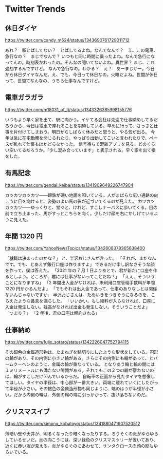 # Twitter Trends

## 休日ダイヤ

https://twitter.com/candy_m524/status/1343690761729011712

あれ？　駅とばしてない？　とばしてるよね。なんでなんで？　え、この電車、急行なの？　まじでなんで？
いつもと同じ時間に乗ったよね。なんで急行になってんの。時刻表かわったの。そんなの聞いてないよね。異世界？
まじ、これ遅刻するんですけど。
なんで急行なの。わかる？　え？　あーまじかー。今日から休日ダイヤなんだ。え、でも、今日って休日なの。火曜だよね。世間が休日って、世間てなんなの、うちら仕事なんですけど。

## 電車ガラガラ

https://twitter.com/m18031_of_tj/status/1343326385998155776

いつもより早く家を出て、駅に向かう。イケてる会社は先週で仕事納めしてるだろうから、今日は電車で座れることを期待している。早めに行って、さっさと仕事を片付けてしまおう。明日からしばらく休みだと思うと、やる気が出る。
今年は急に在宅勤務を命じられたり、やっぱり出勤してこいと言われたりで、ペースが乱れて仕事もはかどらなかった。
信号待ちで混雑アプリを見る。どのくらい空いてるだろうか。「少し混み合っています」と表示される。早く家を出て損をした。

## 有馬記念

https://twitter.com/gendai_keiba/status/1341909649226747904

カツカツカツカツ――蹄鉄が硬い地面を叩いている。人がまばらな広い通路の向こうに目を向けると、姿勢のよい馬の影が近づいてくるのが見えた。
カツカツカツカツ――ゆっくりと、堂々と、けれど、すこしナーバスに歩いてくる。目の前で立ち止まった、馬がすっとこちらを向く。少しだけ顔を右にかしげているように見えた。

## 年間 1320 円

https://twitter.com/YahooNewsTopics/status/1342606378305638400

「就職は決まったのかな？」
と、半沢おじさんが言った。
「それが、まだなんです。でも、とあえず銀行口座は作りますよ」
できるだけ申し訳なさそうな顔を作って、僕は答えた。
「2021 年の 7 月 1 日よりあとで、君が新たに口座を作るとしよう。ところが、君には仕事がないってことだね？」
「ええ、そういうことになりますね」
「2 年間出入金がなければ、未利用口座管理手数料が年間 1320 円かかるんだよ」
「でもそれは出入金であって、仕事のありなしとは関係ないんじゃないですか」
半沢おじさんは、ためいきをつきそうになるのを、こらえたような鼻息を漏らした。
「いいかい。もし給料が入らなければ、口座に入金は発生しない。残高がなければ出金も発生しない。そういうことだよ」
「つまり？」
「2 年後、君の口座は解約される」

## 仕事納め

https://twitter.com/fujio_sotaro/status/1342226047752794115

その銀色の金属造形物は、たまねぎを輪切りにしたような形状をしている。円形の輪があり、その内側に小さい輪がある。さらにその内側にも輪があって、とバームクーヘンのように、金属の輪が重なっている。
となりあう輪と輪の間には１ミリメートルにも満たない隙間がある。それでもこの２つの輪が離れないのは、輪がすこしだけ凹んでいるからだ。
自転車の正面から見たタイヤを想像してほしい。タイヤの半径は、中心部が一番大きい。両端に離れていくにしたがって半径が小さい。その銀色の金属造形物も同じように、端のほうが半径が小さい。だから内側の輪は、外側の輪の端に引っかかって、抜け落ちないのだ。

## クリスマスイブ

https://twitter.com/kimono_kobatoyo/status/1341880471907520512

薄暗い壁や天井が、明るくなったり暗くなったりする。ろうそくの炎がゆらゆらしているせいだ。炎の向こうには、深い緑色のクリスマスツリーが置いてあり、近くに赤い服が見える。炎がゆらぐのにあわせて、サンタクロースの顔の影もゆらいでいる。
